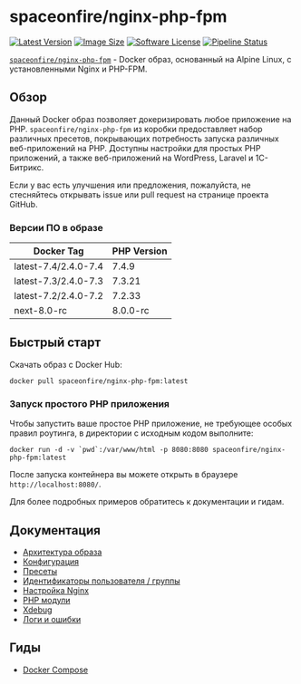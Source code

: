# spaceonfire/nginx-php-fpm

[![Latest Version][ico-version]][link-docker-hub]
[![Image Size][ico-image-size]][link-docker-hub]
[![Software License][ico-license]](LICENSE.md)
[![Pipeline Status][ico-pipeline-status]][link-gitlab-pipelines]

[`spaceonfire/nginx-php-fpm`][link-docker-hub] -
Docker образ, основанный на Alpine Linux, с установленными Nginx и PHP-FPM.

## Обзор

Данный Docker образ позволяет докеризировать любое приложение на PHP. `spaceonfire/nginx-php-fpm`
из коробки предоставляет набор различных пресетов, покрывающих потребность запуска различных веб-приложений
на PHP. Доступны настройки для простых PHP приложений, а также веб-приложений на WordPress, Laravel и 1С-Битрикс.

Если у вас есть улучшения или предложения, пожалуйста,
не стесняйтесь открывать issue или pull request на странице проекта GitHub.

### Версии ПО в образе

| Docker Tag           | PHP Version |
| -------------------- | ----------- |
| latest-7.4/2.4.0-7.4 | 7.4.9       |
| latest-7.3/2.4.0-7.3 | 7.3.21      |
| latest-7.2/2.4.0-7.2 | 7.2.33      |
| next-8.0-rc          | 8.0.0-rc    |

## Быстрый старт

Скачать образ с Docker Hub:

```
docker pull spaceonfire/nginx-php-fpm:latest
```

### Запуск простого PHP приложения

Чтобы запустить ваше простое PHP приложение, не требующее особых правил роутинга, в директории с исходным кодом выполните:

```
docker run -d -v `pwd`:/var/www/html -p 8080:8080 spaceonfire/nginx-php-fpm:latest
```

После запуска контейнера вы можете открыть в браузере `http://localhost:8080/`.

Для более подробных примеров обратитесь к документации и гидам.

## Документация

-   [Архитектура образа](./docs/architecture.md)
-   [Конфигурация](./docs/configure.md)
-   [Пресеты](./docs/presets.md)
-   [Идентификаторы пользователя / группы](./docs/uid_gid.md)
-   [Настройка Nginx](./docs/nginx_configuration.md)
-   [PHP модули](./docs/php_modules.md)
-   [Xdebug](./docs/xdebug.md)
-   [Логи и ошибки](./docs/logs.md)

## Гиды

-   [Docker Compose](./docs/guides/docker_compose.md)

[ico-image-size]: https://img.shields.io/microbadger/image-size/spaceonfire/nginx-php-fpm
[ico-pipeline-status]: https://gitlab.com/spaceonfire/open-source/nginx-php-fpm/badges/master/pipeline.svg
[ico-version]: https://img.shields.io/github/v/tag/spaceonfire/docker-nginx-php-fpm?sort=semver
[ico-license]: https://img.shields.io/github/license/spaceonfire/docker-nginx-php-fpm
[link-gitlab-pipelines]: https://gitlab.com/spaceonfire/open-source/nginx-php-fpm/pipelines
[link-docker-hub]: https://hub.docker.com/r/spaceonfire/nginx-php-fpm
